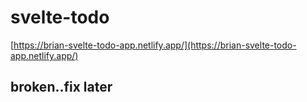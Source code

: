 # svelte-todo

[https://brian-svelte-todo-app.netlify.app/](https://brian-svelte-todo-app.netlify.app/)

## broken..fix later
